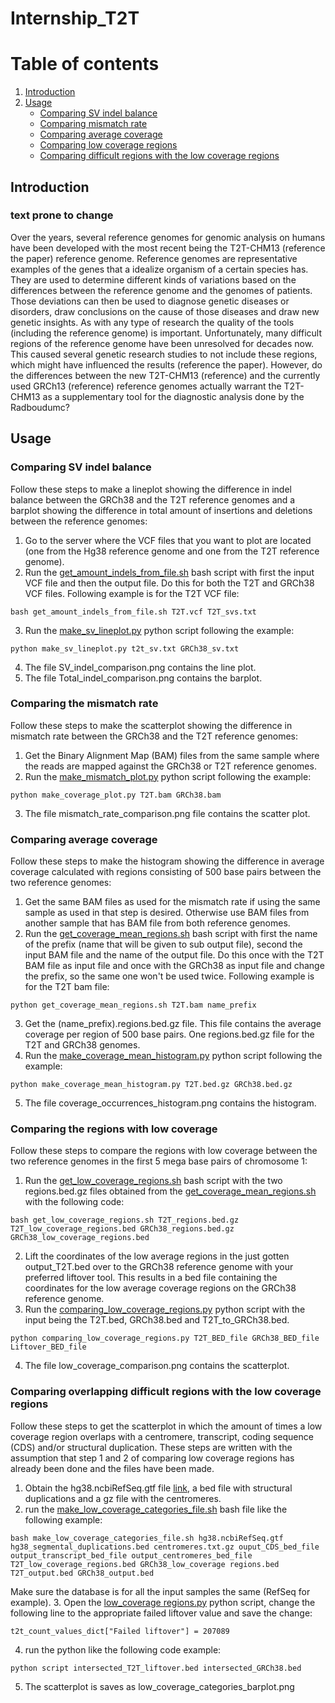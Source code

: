 # Internship_T2T

# Table of contents
1. [Introduction](#introduction)
2. [Usage](#Usage)
      - [Comparing SV indel balance](#SVcomparing)
      - [Comparing mismatch rate](#Mismatch)
      - [Comparing average coverage](#Coverage)
      - [Comparing low coverage regions](#Low_coverage)
      - [Comparing difficult regions with the low coverage regions](#)


## Introduction <a name="introduction"></a>

### text prone to change
Over the years, several reference genomes for genomic analysis on humans have been developed with the most recent being the T2T-CHM13 (reference the paper) reference genome. Reference genomes are representative examples of the genes that a idealize organism of a certain species has. They are used to determine different kinds of variations based on the differences between the reference genome and the genomes of patients. Those deviations can then be used to diagnose genetic diseases or disorders, draw conclusions on the cause of those diseases and draw new genetic insights. As with any type of research the quality of the tools (including the reference genome) is important. Unfortunately, many difficult regions of the reference genome have been unresolved for decades now. This caused several genetic research studies to not include these regions, which might have influenced the results (reference the paper). However, do the differences between the new T2T-CHM13 (reference) and the currently used GRCh13 (reference) reference genomes actually warrant the T2T-CHM13 as a supplementary tool for the diagnostic analysis done by the Radboudumc?  


## Usage <a name="Usage"></a>

### Comparing SV indel balance <a name="SVcomparing"></a>

Follow these steps to make a lineplot showing the difference in indel balance between the GRCh38 and the T2T reference genomes and a barplot showing the difference in total amount of insertions and deletions between the reference genomes:
1. Go to the server where the VCF files that you want to plot are located (one from the Hg38 reference genome and one from the T2T reference genome).
2. Run the [get_amount_indels_from_file.sh](https://github.com/WoutPoelen/Internship_T2T/blob/main/sv_indel_balance_plot/get_amount_indels_from_file.sh) bash script with first the input VCF file and then the output file. Do this for both the T2T and GRCh38 VCF files. Following example is for the T2T VCF file:
```
bash get_amount_indels_from_file.sh T2T.vcf T2T_svs.txt
```
3. Run the [make_sv_lineplot.py](https://github.com/WoutPoelen/Internship_T2T/blob/main/make_sv_lineplot.py) python script following the example:
```
python make_sv_lineplot.py t2t_sv.txt GRCh38_sv.txt
```
4. The file SV_indel_comparison.png contains the line plot.
5. The file Total_indel_comparison.png contains the barplot.

### Comparing the mismatch rate <a name="Mismatch"></a>

Follow these steps to make the scatterplot showing the difference in mismatch rate between the GRCh38 and the T2T reference genomes:
1. Get the Binary Alignment Map (BAM) files from the same sample where the reads are mapped against the GRCh38 or T2T reference genomes.
2. Run the [make_mismatch_plot.py](https://github.com/WoutPoelen/Internship_T2T/blob/main/mismatch_plot/make_mismatch_plot.py) python script following the example:
```
python make_coverage_plot.py T2T.bam GRCh38.bam
```
3. The file mismatch_rate_comparison.png file contains the scatter plot.

### Comparing average coverage <a name="Coverage"></a>

Follow these steps to make the histogram showing the difference in average coverage calculated with regions consisting of 500 base pairs between the two reference genomes:
1. Get the same BAM files as used for the mismatch rate if using the same sample as used in that step is desired. Otherwise use BAM files from another sample that has BAM file from both reference genomes.
2. Run the [get_coverage_mean_regions.sh](https://github.com/WoutPoelen/Internship_T2T/blob/main/coverage_occurrence_histogram/get_coverage_mean_regions.sh) bash script with first the name of the prefix (name that will be given to sub output file), second the input BAM file and the name of the output file. Do this once with the T2T BAM file as input file and once with the GRCh38 as input file and change the prefix, so the same one won't be used twice. Following example is for the T2T bam file:
```
python get_coverage_mean_regions.sh T2T.bam name_prefix
```
3. Get the (name_prefix).regions.bed.gz file. This file contains the average coverage per region of 500 base pairs. One regions.bed.gz file for the T2T and GRCh38 genomes.
4. Run the [make_coverage_mean_histogram.py](https://github.com/WoutPoelen/Internship_T2T/blob/main/coverage_occurrence_histogram/make_coverage_mean_histogram.py) python script following the example:
```
python make_coverage_mean_histogram.py T2T.bed.gz GRCh38.bed.gz
```
5. The file coverage_occurrences_histogram.png contains the histogram.

### Comparing the regions with low coverage <a name="Low_coverage"></a>

Follow these steps to compare the regions with low coverage between the two reference genomes in the first 5 mega base pairs of chromosome 1:
1. Run the [get_low_coverage_regions.sh](https://github.com/WoutPoelen/Internship_T2T/blob/main/low_coverage_comparison/get_low_coverage_regions.sh) bash script with the two regions.bed.gz files obtained from the [get_coverage_mean_regions.sh](https://github.com/WoutPoelen/Internship_T2T/blob/main/coverage_occurrence_histogram/get_coverage_mean_regions.sh) with the following code:
```
bash get_low_coverage_regions.sh T2T_regions.bed.gz T2T_low_coverage_regions.bed GRCh38_regions.bed.gz GRCh38_low_coverage_regions.bed
```
2. Lift the coordinates of the low average regions in the just gotten output_T2T.bed over to the GRCh38 reference genome with your preferred liftover tool. This results in a bed file containing the coordinates for the low average coverage regions on the GRCh38 reference genome.
3. Run the [comparing_low_coverage_regions.py](https://github.com/WoutPoelen/Internship_T2T/blob/main/low_coverage_comparison/comparing_low_coverage_regions.py) python script with the input being the T2T.bed, GRCh38.bed and T2T_to_GRCh38.bed.
```
python comparing_low_coverage_regions.py T2T_BED_file GRCh38_BED_file Liftover_BED_file
```
4. The file low_coverage_comparison.png contains the scatterplot.

### Comparing overlapping difficult regions with the low coverage regions <a name="category"></a>

Follow these steps to get the scatterplot in which the amount of times a low coverage region overlaps with a centromere, transcript, coding sequence (CDS) and/or structural duplication. These steps are written with the assumption that step 1 and 2 of comparing low coverage regions has already been done and the files have been made.
1. Obtain the hg38.ncbiRefSeq.gtf file [link](https://hgdownload.soe.ucsc.edu/goldenPath/hg38/bigZips/genes/), a bed file with structural duplications and a gz file with the centromeres.
2. run the [make_low_coverage_categories_file.sh](https://github.com/WoutPoelen/Internship_T2T/blob/main/low_coverage_comparison/make_low_coverage_categories_file.sh) bash file like the following example:
```
bash make_low_coverage_categories_file.sh hg38.ncbiRefSeq.gtf hg38_segmental_duplications.bed centromeres.txt.gz ouput_CDS_bed_file output_transcript_bed_file output_centromeres_bed_file T2T_low_coverage_regions.bed GRCh38_low_coverage regions.bed T2T_output.bed GRCh38_output.bed
```
Make sure the database is for all the input samples the same (RefSeq for example).
3. Open the [low_coverage regions.py](https://github.com/WoutPoelen/Internship_T2T/blob/main/low_coverage_comparison/low_coverage_categories.py) python script, change the following line to the appropriate failed liftover value and save the change:
```
t2t_count_values_dict["Failed liftover"] = 207089
```
4. run the python like the following code example:
```
python script intersected_T2T_liftover.bed intersected_GRCh38.bed
```
5. The scatterplot is saves as low_coverage_categories_barplot.png


